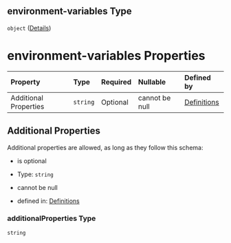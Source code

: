 ## environment-variables Type

`object` ([Details](definitions-definitions-action-properties-environment-variables.md))

# environment-variables Properties

| Property              | Type     | Required | Nullable       | Defined by                                                                                                                                                                                                 |
| :-------------------- | :------- | :------- | :------------- | :--------------------------------------------------------------------------------------------------------------------------------------------------------------------------------------------------------- |
| Additional Properties | `string` | Optional | cannot be null | [Definitions](definitions-definitions-action-properties-environment-variables-additionalproperties.md "definitions.schema.json#/definitions/action/properties/environment-variables/additionalProperties") |

## Additional Properties

Additional properties are allowed, as long as they follow this schema:



*   is optional

*   Type: `string`

*   cannot be null

*   defined in: [Definitions](definitions-definitions-action-properties-environment-variables-additionalproperties.md "definitions.schema.json#/definitions/action/properties/environment-variables/additionalProperties")

### additionalProperties Type

`string`
